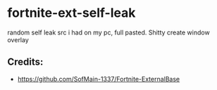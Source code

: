 # fortnite-ext-self-leak
random self leak src i had on my pc, full pasted. Shitty create window overlay



## Credits: 
- https://github.com/SofMain-1337/Fortnite-ExternalBase
